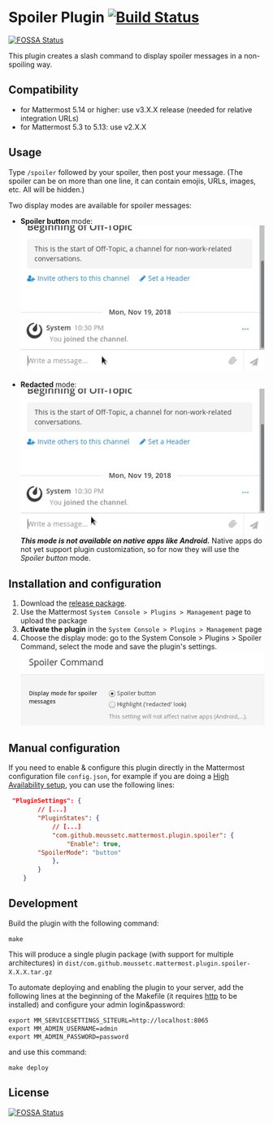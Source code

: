 # Spoiler Plugin [![Build Status](https://api.travis-ci.com/moussetc/mattermost-plugin-spoiler.svg?branch=master)](https://travis-ci.com/moussetc/mattermost-plugin-spoiler)
[![FOSSA Status](https://app.fossa.io/api/projects/git%2Bgithub.com%2Fhong4rc%2Fmattermost-plugin-spoiler.svg?type=shield)](https://app.fossa.io/projects/git%2Bgithub.com%2Fhong4rc%2Fmattermost-plugin-spoiler?ref=badge_shield)

This plugin creates a slash command to display spoiler messages in a non-spoiling way.

## Compatibility
- for Mattermost 5.14 or higher: use v3.X.X release (needed for relative integration URLs)
- for Mattermost 5.3 to 5.13: use v2.X.X

## Usage

Type `/spoiler` followed by your spoiler, then post your message. (The spoiler can be on more than one line, it can contain emojis, URLs, images, etc. All will be hidden.)

Two display modes are available for spoiler messages:
- **Spoiler button** mode:  
![Spoiler button demo](assets/demo_button.gif)

- **Redacted** mode:  
![Redacted spoiler demo](assets/demo_redacted.gif)  
***This mode is not available on native apps like Android.*** Native apps do not yet support plugin customization, so for now they will use the *Spoiler button* mode.

## Installation and configuration
1. Download the [release package](https://github.com/moussetc/mattermost-plugin-spoiler/releases).
2. Use the Mattermost `System Console > Plugins > Management` page to upload the package
3. **Activate the plugin** in the `System Console > Plugins > Management` page
4. Choose the display mode: go to the System Console > Plugins > Spoiler Command, select the mode and save the plugin's settings.  
![Plugin settings](assets/demo_config.png) 


## Manual configuration
If you need to enable & configure this plugin directly in the Mattermost configuration file `config.json`, for example if you are doing a [High Availability setup](https://docs.mattermost.com/deployment/cluster.html), you can use the following lines:
```json
 "PluginSettings": {
        // [...]
        "PluginStates": {
            // [...]
            "com.github.moussetc.mattermost.plugin.spoiler": {
                "Enable": true,
		"SpoilerMode": "button"
            },
        }
    }
```

## Development
Build the plugin with the following command:
```
make
```
This will produce a single plugin package (with support for multiple architectures) in `dist/com.github.moussetc.mattermost.plugin.spoiler-X.X.X.tar.gz`

To automate deploying and enabling the plugin to your server, add the following lines at the beginning of the Makefile (it requires [http](https://httpie.org/) to be installed) and configure your admin login&password:
```
export MM_SERVICESETTINGS_SITEURL=http://localhost:8065
export MM_ADMIN_USERNAME=admin
export MM_ADMIN_PASSWORD=password
```
and use this command:
```
make deploy
```


## License
[![FOSSA Status](https://app.fossa.io/api/projects/git%2Bgithub.com%2Fhong4rc%2Fmattermost-plugin-spoiler.svg?type=large)](https://app.fossa.io/projects/git%2Bgithub.com%2Fhong4rc%2Fmattermost-plugin-spoiler?ref=badge_large)